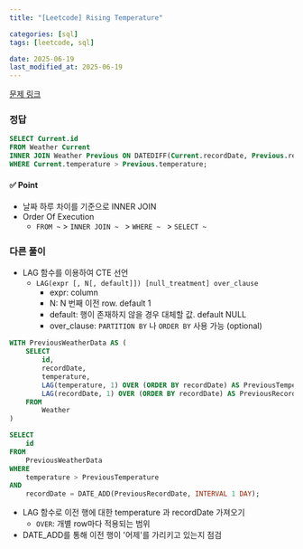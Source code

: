 ```yaml
---
title: "[Leetcode] Rising Temperature"

categories: [sql]
tags: [leetcode, sql]

date: 2025-06-19
last_modified_at: 2025-06-19
---
```

[문제 링크](https://leetcode.com/problems/rising-temperature/description/?envType=study-plan-v2&envId=top-sql-50)

### 정답
```sql
SELECT Current.id
FROM Weather Current
INNER JOIN Weather Previous ON DATEDIFF(Current.recordDate, Previous.recordDate) = 1
WHERE Current.temperature > Previous.temperature;
```

#### ✅ Point
- 날짜 하루 차이를 기준으로 INNER JOIN
- Order Of Execution
    - `FROM ~` > `INNER JOIN ~ ` > `WHERE ~ ` > `SELECT ~`

### 다른 풀이
- LAG 함수를 이용하여 CTE 선언
    - `LAG(expr [, N[, default]]) [null_treatment] over_clause`
        - expr: column
        - N: N 번째 이전 row. default 1
        - default: 행이 존재하지 않을 경우 대체할 값. default NULL
        - over_clause: `PARTITION BY` 나 `ORDER BY` 사용 가능 (optional)

```sql
WITH PreviousWeatherData AS (
    SELECT
        id,
        recordDate,
        temperature,
        LAG(temperature, 1) OVER (ORDER BY recordDate) AS PreviousTemperature,
        LAG(recordDate, 1) OVER (ORDER BY recordDate) AS PreviousRecordDate
    FROM
        Weather
)

SELECT
    id
FROM
    PreviousWeatherData
WHERE
    temperature > PreviousTemperature
AND
    recordDate = DATE_ADD(PreviousRecordDate, INTERVAL 1 DAY);
```

- LAG 함수로 이전 행에 대한 temperature 과 recordDate 가져오기
    - `OVER`: 개별 row마다 적용되는 범위
- DATE_ADD를 통해 이전 행이 '어제'를 가리키고 있는지 점검
